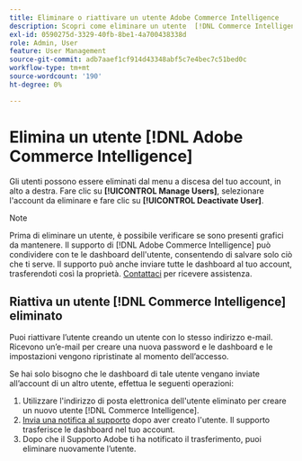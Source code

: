 ```yaml
---
title: Eliminare o riattivare un utente Adobe Commerce Intelligence
description: Scopri come eliminare un utente  [!DNL Commerce Intelligence] .
exl-id: 0590275d-3329-40fb-8be1-4a700438338d
role: Admin, User
feature: User Management
source-git-commit: adb7aaef1cf914d43348abf5c7e4bec7c51bed0c
workflow-type: tm+mt
source-wordcount: '190'
ht-degree: 0%

---
```


# Elimina un utente [!DNL Adobe Commerce Intelligence]

Gli utenti possono essere eliminati dal menu a discesa del tuo account, in alto a destra. Fare clic su **[!UICONTROL Manage Users]**, selezionare l&#39;account da eliminare e fare clic su **[!UICONTROL Deactivate User]**.

>[!NOTE]
>
>Prima di eliminare un utente, è possibile verificare se sono presenti grafici da mantenere. Il supporto di [!DNL Adobe Commerce Intelligence] può condividere con te le dashboard dell&#39;utente, consentendo di salvare solo ciò che ti serve. Il supporto può anche inviare tutte le dashboard al tuo account, trasferendoti così la proprietà. [Contattaci](../../guide-overview.md#Submitting-a-Support-Ticket) per ricevere assistenza.

## Riattiva un utente [!DNL Commerce Intelligence] eliminato

Puoi riattivare l’utente creando un utente con lo stesso indirizzo e-mail. Ricevono un’e-mail per creare una nuova password e le dashboard e le impostazioni vengono ripristinate al momento dell’accesso.

Se hai solo bisogno che le dashboard di tale utente vengano inviate all’account di un altro utente, effettua le seguenti operazioni:

1. Utilizzare l&#39;indirizzo di posta elettronica dell&#39;utente eliminato per creare un nuovo utente [!DNL Commerce Intelligence].
1. [Invia una notifica al supporto](https://experienceleague.adobe.com/docs/commerce-knowledge-base/kb/troubleshooting/miscellaneous/mbi-service-policies.html) dopo aver creato l&#39;utente. Il supporto trasferisce le dashboard nel tuo account.
1. Dopo che il Supporto Adobe ti ha notificato il trasferimento, puoi eliminare nuovamente l’utente.
